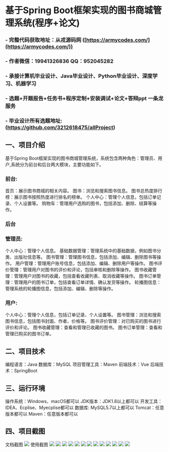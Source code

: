基于Spring Boot框架实现的图书商城管理系统(程序+论文)
=
### - 完整代码获取地址：从戎源码网 ([https://armycodes.com/](https://armycodes.com/))
### - 作者微信：19941326836  QQ：952045282 
### - 承接计算机毕业设计、Java毕业设计、Python毕业设计、深度学习、机器学习
### - 选题+开题报告+任务书+程序定制+安装调试+论文+答辩ppt 一条龙服务
### - 毕业设计所有选题地址:(https://github.com/3212618475/allProject)


一、项目介绍
---
基于Spring Boot框架实现的图书商城管理系统，系统包含两种角色：管理员、用户,系统分为前台和后台两大模块，主要功能如下。

### 前台:
首页：展示图书商城的相关内容。
图书：浏览和搜索图书信息。
图书总热度排行榜：展示图书按照热度进行排名的榜单。
个人中心：管理个人信息，包括订单记录、个人设置等。
购物车：管理用户选购的图书，包括添加、删除、结算等操作。


### 后台
### 管理员:
个人中心：管理个人信息。
基础数据管理：管理系统中的基础数据，例如图书分类、出版社信息等。
图书管理：管理图书信息，包括添加、编辑、删除图书等操作。
用户管理：管理用户账号信息，包括添加、编辑、删除用户等操作。
图书评价管理：管理用户对图书的评价和评论，包括审核和删除等操作。
图书收藏管理：管理用户对图书的收藏，包括查看收藏列表、取消收藏等操作。
图书订单管理：管理用户的图书订单，包括查看订单详情、确认发货等操作。
轮播图信息：管理系统的轮播图信息，包括添加、编辑、删除等操作。
  
### 用户:
个人中心：管理个人信息，包括订单记录、个人设置等。
图书管理：浏览和搜索图书信息，包括图书封面、作者、价格等。
图书评价管理：对已购买的图书进行评价和评论。
图书收藏管理：查看和管理已收藏的图书。
图书订单管理：查看和管理已购买的图书订单。


  
二、项目技术
---
编程语言：Java
数据库：MySQL
项目管理工具：Maven
前端技术：Vue
后端技术：SpringBoot

三、运行环境
---
操作系统：Windows、macOS都可以
JDK版本：JDK1.8以上都可以
开发工具：IDEA、Ecplise、Myecplise都可以
数据库: MySQL5.7以上都可以
Tomcat：任意版本都可以
Maven：任意版本都可以

四、项目截图
---
文档截图
![](limage/2.png)
使用截图
![](image/1.png)
![](image/2.png)
![](image/3.png)
![](image/4.png)
![](image/5.png)
![](image/6.png)
![](image/7.png)
![](image/8.png)
![](image/9.png)
![](image/10.png)
![](image/11.png)
![](image/12.png)
![](image/13.png)
